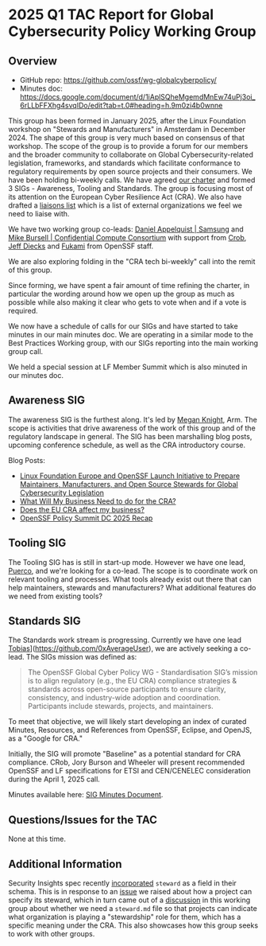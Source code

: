 # 2025 Q1 TAC Report for Global Cybersecurity Policy Working Group

## Overview

* GitHub repo: https://github.com/ossf/wg-globalcyberpolicy/
* Minutes doc: https://docs.google.com/document/d/1iAplSQheMgemdMnEw74uPj3oi_6rLLbFFXhg4svqIDo/edit?tab=t.0#heading=h.9m0zi4b0wnne 

This group has been formed in January 2025, after the Linux Foundation workshop on "Stewards and Manufacturers" in Amsterdam in December 2024. The shape of this group is very much based on consensus of that workshop. The scope of the group is to provide a forum for our members and the broader community to collaborate on Global Cybersecurity-related legislation, frameworks, and standards which facilitate conformance to regulatory requirements by open source projects and their consumers. We have been holding bi-weekly calls. We have agreed [our charter](https://github.com/ossf/wg-globalcyberpolicy/blob/main/CHARTER.md) and formed 3 SIGs - Awareness, Tooling and Standards. The group is focusing most of its attention on the European Cyber Resilience Act (CRA). We also have drafted a [liaisons list](https://github.com/ossf/wg-globalcyberpolicy/blob/main/governance/external-liaisons.md) which is a list of external organizations we feel we need to liaise with.

We have two working group co-leads: [Daniel Appelquist | Samsung](https://github.com/torgo) and [Mike Bursell | Confidential Compute Consortium](https://github.com/MikeCamel) with support from [Crob](https://github.com/SecurityCRob), [Jeff Diecks](https://github.com/GeauxJD) and [Fukami](https://github.com/fukami) from OpenSSF staff.

We are also exploring folding in the "CRA tech bi-weekly" call into the remit of this group.

Since forming, we have spent a fair amount of time refining the charter, in particular the wording around how we open up the group as much as possible while also making it clear who gets to vote when and if a vote is required.

We now have a schedule of calls for our SIGs and have started to take minutes in our main minutes doc. We are operating in a similar mode to the Best Practices Working group, with our SIGs reporting into the main working group call. 

We held a special session at LF Member Summit which is also minuted in our minutes doc.

## Awareness SIG

The awareness SIG is the furthest along. It's led by [Megan Knight](https://github.com/businesscasualkesha), Arm. The scope is activities that drive awareness of the work of this group and of the regulatory landscape in general. The SIG has been marshalling blog posts, upcoming conference schedule, as well as the CRA introductory course.

Blog Posts:
* [Linux Foundation Europe and OpenSSF Launch Initiative to Prepare Maintainers, Manufacturers, and Open Source Stewards for Global Cybersecurity Legislation
](https://openssf.org/press-release/2025/01/31/linux-foundation-europe-and-openssf-launch-initiative-to-prepare-maintainers-manufacturers-and-open-source-stewards-for-global-cybersecurity-legislation/)
* [What Will My Business Need to do for the CRA?](https://openssf.org/blog/2025/03/24/what-will-my-business-need-to-do-for-the-eu-cra/)
* [Does the EU CRA affect my business?](https://openssf.org/blog/2025/02/20/does-the-eu-cra-affect-my-business/)
* [OpenSSF Policy Summit DC 2025 Recap](https://openssf.org/blog/2025/03/14/openssf-policy-summit-dc-2025-recap/)

## Tooling SIG

The Tooling SIG has is still in start-up mode. However we have one lead, [Puerco](https://github.com/puerco), and we're looking for a co-lead. The scope is to coordinate work on relevant tooling and processes. What tools already exist out there that can help maintainers, stewards and manufacturers? What additional features do we need from existing tools?

## Standards SIG

The Standards work stream is progressing. Currently we have one lead [Tobias](https://github.com/0xAverageUser)](https://github.com/0xAverageUser), we are actively seeking a co-lead.
The SIGs mission was defined as: 

> The OpenSSF Global Cyber Policy WG - Standardisation SIG’s mission is to align regulatory (e.g., the EU CRA) compliance strategies & standards across open-source participants to ensure clarity, consistency, and industry-wide adoption and coordination. Participants include stewards, projects, and maintainers.

To meet that objective, we will likely start developing an index of curated Minutes, Resources, and References from OpenSSF, Eclipse, and OpenJS, as a "Google for CRA."

Initially, the SIG will promote "Baseline" as a potential standard for CRA compliance. CRob, Jory Burson and Wheeler will present recommended OpenSSF and LF specifications for ETSI and CEN/CENELEC consideration during the April 1, 2025 call.

Minutes available here: [SIG Minutes Document](https://docs.google.com/document/d/1XjE5VYdyIdH32T94ZQIj0Hf5btRiKG58z3jSInY77wA/view?tab=t.0).

## Questions/Issues for the TAC

None at this time.

## Additional Information

Security Insights spec recently [incorporated](https://github.com/ossf/security-insights-spec/pull/117#pullrequestreview-2728878937) `steward` as a field in their schema. This is in response to an [issue](https://github.com/ossf/security-insights-spec/issues/106) we raised about how a project can specify its steward, which in turn came out of a [discussion](https://github.com/ossf/wg-globalcyberpolicy/issues/43) in this working group about whether we need a `steward.md` file so that projects can indicate what organization is playing a "stewardship" role for them, which has a specific meaning under the CRA. This also showcases how this group seeks to work with other groups.


